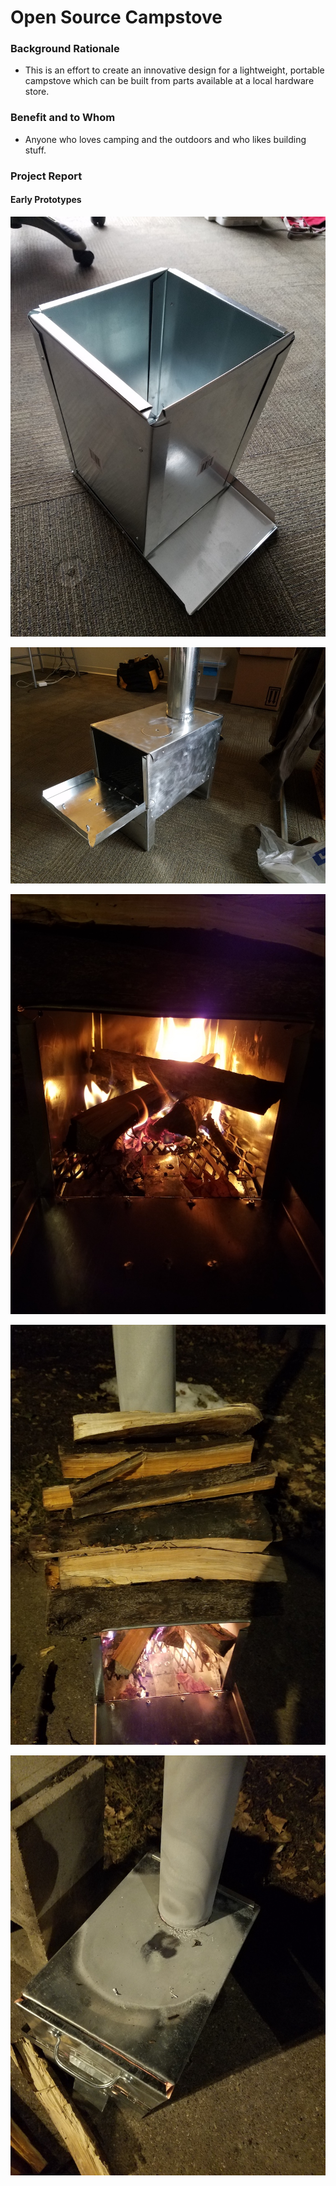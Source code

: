 # Open Source Campstove

### Background Rationale

* This is an effort to create an innovative design for a lightweight, portable campstove which can be built from parts available at a local hardware store.

### Benefit and to Whom

* Anyone who loves camping and the outdoors and who likes building stuff.

### Project Report

#### Early Prototypes

![01](/assets/images/01.png)

![02](/assets/images/02.png)

![03](/assets/images/03.png)

![04](/assets/images/04.png)

![05](/assets/images/05.png)